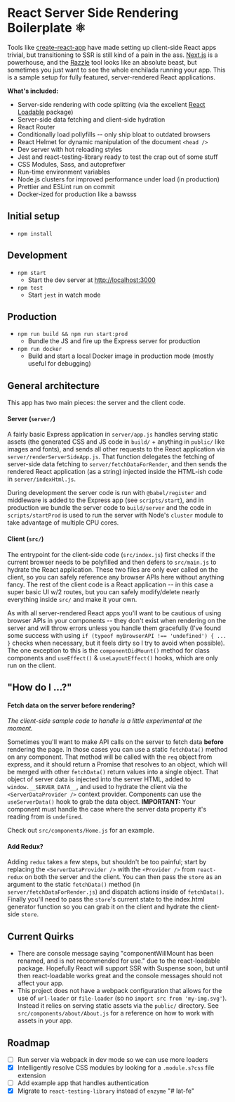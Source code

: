 # React Server Side Rendering Boilerplate ⚛️

Tools like [create-react-app](https://github.com/facebook/create-react-app) have made setting up client-side React apps trivial, but transitioning to SSR is still kind of a pain in the ass. [Next.js](https://nextjs.org) is a powerhouse, and the [Razzle](https://github.com/jaredpalmer/razzle) tool looks like an absolute beast, but sometimes you just want to see the whole enchilada running your app. This is a sample setup for fully featured, server-rendered React applications.

**What's included:**

- Server-side rendering with code splitting (via the excellent [React Loadable](https://github.com/thejameskyle/react-loadable) package)
- Server-side data fetching and client-side hydration
- React Router
- Conditionally load pollyfills -- only ship bloat to outdated browsers
- React Helmet for dynamic manipulation of the document `<head />`
- Dev server with hot reloading styles
- Jest and react-testing-library ready to test the crap out of some stuff
- CSS Modules, Sass, and autoprefixer
- Run-time environment variables
- Node.js clusters for improved performance under load (in production)
- Prettier and ESLint run on commit
- Docker-ized for production like a bawsss

## Initial setup

- `npm install`

## Development

- `npm start`
  - Start the dev server at [http://localhost:3000](http://localhost:3000)
- `npm test`
  - Start `jest` in watch mode

## Production

- `npm run build && npm run start:prod`
  - Bundle the JS and fire up the Express server for production
- `npm run docker`
  - Build and start a local Docker image in production mode (mostly useful for debugging)

## General architecture

This app has two main pieces: the server and the client code.

#### Server (`server/`)

A fairly basic Express application in `server/app.js` handles serving static assets (the generated CSS and JS code in `build/` + anything in `public/` like images and fonts), and sends all other requests to the React application via `server/renderServerSideApp.js`. That function delegates the fetching of server-side data fetching to `server/fetchDataForRender`, and then sends the rendered React application (as a string) injected inside the HTML-ish code in `server/indexHtml.js`.

During development the server code is run with `@babel/register` and middleware is added to the Express app (see `scripts/start`), and in production we bundle the server code to `build/server` and the code in `scripts/startProd` is used to run the server with Node's `cluster` module to take advantage of multiple CPU cores.

#### Client (`src/`)

The entrypoint for the client-side code (`src/index.js`) first checks if the current browser needs to be polyfilled and then defers to `src/main.js` to hydrate the React application. These two files are only ever called on the client, so you can safely reference any browser APIs here without anything fancy. The rest of the client code is a React application -- in this case a super basic UI w/2 routes, but you can safely modify/delete nearly everything inside `src/` and make it your own.

As with all server-rendered React apps you'll want to be cautious of using browser APIs in your components -- they don't exist when rendering on the server and will throw errors unless you handle them gracefully (I've found some success with using `if (typeof myBrowserAPI !== 'undefined') { ... }` checks when necessary, but it feels dirty so I try to avoid when possible). The one exception to this is the `componentDidMount()` method for class components and `useEffect()` & `useLayoutEffect()` hooks, which are only run on the client.

## "How do I ...?"

#### Fetch data on the server before rendering?

_The client-side sample code to handle is a little experimental at the moment._

Sometimes you'll want to make API calls on the server to fetch data **before** rendering the page. In those cases you can use a static `fetchData()` method on any component. That method will be called with the `req` object from express, and it should return a Promise that resolves to an object, which will be merged with other `fetchData()` return values into a single object. That object of server data is injected into the server HTML, added to `window.__SERVER_DATA__`, and used to hydrate the client via the `<ServerDataProvider />` context provider. Components can use the `useServerData()` hook to grab the data object. **IMPORTANT:** Your component must handle the case where the server data property it's reading from is `undefined`.

Check out `src/components/Home.js` for an example.

#### Add Redux?

Adding `redux` takes a few steps, but shouldn't be too painful; start by replacing the `<ServerDataProvider />` with the `<Provider />` from `react-redux` on both the server and the client. You can then pass the `store` as an argument to the static `fetchData()` method (in `server/fetchDataForRender.js`) and dispatch actions inside of `fetchData()`. Finally you'll need to pass the `store`'s current state to the index.html generator function so you can grab it on the client and hydrate the client-side `store`.

## Current Quirks

- There are console message saying "componentWillMount has been renamed, and is not recommended for use." due to the react-loadable package. Hopefully React will support SSR with Suspense soon, but until then react-loadable works great and the console messages should not affect your app.
- This project does not have a webpack configuration that allows for the use of `url-loader` or `file-loader` (so no `import src from 'my-img.svg'`). Instead it relies on serving static assets via the `public/` directory. See `src/components/about/About.js` for a reference on how to work with assets in your app.

## Roadmap

- [ ] Run server via webpack in dev mode so we can use more loaders
- [x] Intelligently resolve CSS modules by looking for a `.module.s?css` file extension
- [ ] Add example app that handles authentication
- [x] Migrate to `react-testing-library` instead of `enzyme`
"# lat-fe" 
